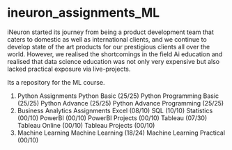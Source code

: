 # ineuron_assignments_ML

iNeuron started its journey from being a product development team that caters to domestic as well as international clients, and we continue to develop state of the art products 
for our prestigious clients all over the world. However, we realised the shortcomings in the field Ai education and realised that data science education was not only 
very expensive but also lacked practical exposure via live-projects.

Its a repository for the ML course.



1. Python Assignments
Python Basic (25/25)
Python Programming Basic (25/25)
Python Advance (25/25)
Python Advance Programming (25/25)
2. Business Analytics Assignments
Excel (08/10)
SQL (10/10)
Statistics (00/10)
PowerBI (00/10)
PowerBI Projects (00/10)
Tableau (07/30)
Tableau Online (00/10)
Tableau Projects (00/10)
3. Machine Learning
Machine Learning (18/24)
Machine Learning Practical (00/10)
